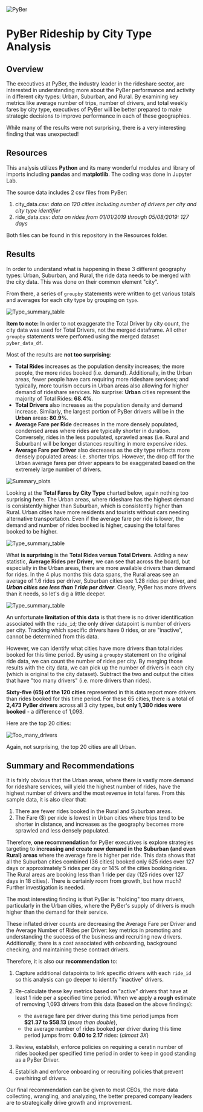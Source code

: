 ![PyBer](./Resources/Pyber_logo2.png)

# PyBer Rideship by City Type Analysis

## Overview

The executives at PyBer, the industry leader in the rideshare sector, are interested in understanding more about the PyBer performance and activity in different city types: Urban, Suburban, and Rural.  By examining key metrics like average number of trips, number of drivers, and total weekly fares by city type, executives of PyBer will be better prepared to make strategic decisions to improve performance in each of these geographies.

While many of the results were not surprising, there is a very interesting finding that was unexpected!

## Resources 
This analysis utilizes **Python** and its many wonderful modules and library of imports including **pandas** and **matplotlib**.  The coding was done in Jupyter Lab.

The source data includes 2 csv files from PyBer:

1. city_data.csv: *data on 120 cities including number of drivers per city and city type identifier*
2. ride_data.csv: *data on rides from 01/01/2019 through 05/08/2019: 127 days*

Both files can be found in this repository in the Resources folder. 


## Results
In order to understand what is happening in these 3 different geography types: Urban, Suburban, and Rural, the ride data needs to be merged with the city data.  This was done on their common element "city".

From there, a series of ```groupby``` statements were written to get various totals and averages for each city type by grouping on ```type```.

![Type_summary_table](./Resources/summary_by_city_type.png)

**Item to note:**  In order to not exaggerate the Total Driver by city count, the city data was used for Total Drivers, not the merged dataframe.  All other ```groupby``` statements were perfomed using the merged dataset ```pyber_data_df```.

Most of the results are **not too surprising**:  

* **Total Rides** increases as the population density increases; the more people, the more rides booked (i.e. demand). Additionally, in the Urban areas, fewer people have cars requiring more rideshare services; and typically, more tourism occurs in Urban areas also allowing for higher demand of rideshare services. No surprise: **Urban** cities represent the majority of Total Rides: **68.4%**.
* **Total Drivers** also increases as the population density and demand increase. Similarly, the largest portion of PyBer drivers will be in the **Urban** areas: **80.9%**.
* **Average Fare per Ride** decreases in the more densely populated, condensed areas where rides are typically shorter in duration. Conversely, rides in the less populated, sprawled areas (i.e. Rural and Suburban) will be longer distances resulting in more expensive rides.
* **Average Fare per Driver** also decreases as the city type reflects more densely populated areas: i.e. shorter trips.  However, the drop off for the Urban average fares per driver appears to be exaggerated based on the extremely large number of drivers.

![Summary_plots](./Analysis/summary_plots.png)

Looking at the **Total Fares by City Type** charted below, again nothing too surprising here.  The Urban areas, where rideshare has the highest demand is consistently higher than Suburban, which is consistently higher than Rural.  Urban cities have more residents and tourists without cars needing alternative transportation.  Even if the average fare per ride is lower, the demand and number of rides booked is higher, causing the total fares booked to be higher.

![Type_summary_table](./Analysis/fare_weekly.png)

What **is surprising** is the **Total Rides versus Total Drivers**.  Adding a new statistic,  **Average Rides per Driver**, we can see that across the board, but especially in the Urban areas, there are more available drivers than demand for rides.  In the 4 plus months this data spans, the Rural areas see an average of 1.6 rides per driver, Suburban cities see 1.28 rides per driver, and ***Urban cities see less than 1 ride per driver***.  Clearly, PyBer has more drivers than it needs, so let's dig a little deeper.

![Type_summary_table](./Resources/summary_by_city_type2.png)

An unfortunate **limitation of this data** is that there is no driver identification associated with the ```ride_id```; the only driver datapoint is number of drivers per city. Tracking which specific drivers have 0 rides, or are "inactive", cannot be determined from this data.

However, we can identify what cities have more drivers than total rides booked for this time period.  By using a ```groupby``` statement on the original ride data, we can count the number of rides per city.  By merging those results with the city data, we can pick up the number of drivers in each city (which is original to the city dataset). Subtract the two and output the cities that have "too many drivers" (i.e. more drivers than rides).

**Sixty-five (65) of the 120 cities** represented in this data report more drivers than rides booked for this time period. For these 65 cities, there is a total of **2,473 PyBer drivers** across all 3 city types, but **only 1,380 rides were booked** - a difference of 1,093.  

Here are the top 20 cities:  

![Too_many_drivers](./Resources/too_many_drivers.png)

Again, not surprising, the top 20 cities are all Urban.

## Summary and Recommendations

It is fairly obvious that the Urban areas, where there is vastly more demand for rideshare services, will yield the highest number of rides, have the highest number of drivers and the most revenue in total fares.  From this sample data, it is also clear that:

1. There are fewer rides booked in the Rural and Suburban areas.
2. The Fare ($) per ride is lowest in Urban cities where trips tend to be shorter in distance, and increases as the geography becomes more sprawled and less densely populated.

Therefore, **one recommendation** for PyBer executives is explore strategies targeting to **increasing and create new demand in the Suburban (and even Rural) areas** where the average fare is higher per ride. This data shows that all the Suburban cities combined (36 cities) booked only 625 rides over 127 days or approximately 5 rides per day or 14% of the cities booking rides.  The Rural areas are booking less than 1 ride per day (125 rides over 127 days in 18 cities).  There is certainly room from growth, but how much? Further investigation is needed.  

The most interesting finding is that PyBer is "holding" too many drivers, particularly in the Urban cities, where the PyBer's supply of drivers is much higher than the demand for their service.  

These inflated driver counts are decreasing the Average Fare per Driver and the Average Number of Rides per Driver: key metrics in promoting and understanding the success of the business and recruiting new drivers. Additionally, there is a cost associated with onboarding, background checking, and maintaining these contract drivers.  

Therefore, it is also our **recommendation** to:

1. Capture additional datapoints to link specific drivers with each ```ride_id``` so this analysis can go deeper to identify "inactive" drivers.
2. Re-calculate these key metrics based on "active" drivers that have at least 1 ride per a specified time period.  When we apply a **rough** estimate of removing 1,093 drivers from this data (based on the above findings):
	*  the average fare per driver during this time period jumps from **$21.37 to $58.13** (*more than double*),
	*  the average number of rides booked per driver during this time period jumps from: **0.80 to 2.17** rides: (*almost 3X*)
3. Review, establish, enforce policies on requiring a ceratin number of rides booked per specified time period in order to keep in good standing as a PyBer Driver.

4. Establish and enforce onboarding or recruiting policies that prevent overhiring of drivers. 

Our final recommendation can be given to most CEOs, the more data collecting, wrangling, and analyzing, the better prepared company leaders are to strategically drive growth and improvement. 